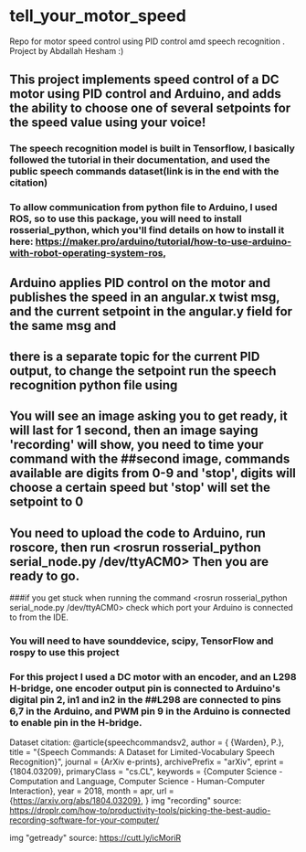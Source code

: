 # tell_your_motor_speed
Repo for motor speed control using PID control amd speech recognition .
Project by Abdallah Hesham :)
## This project implements speed control of a DC motor using PID control and Arduino, and adds the ability to choose one of several setpoints for the speed value using your voice!
### The speech recognition model is built in Tensorflow, I basically followed the tutorial in their documentation, and used the public speech commands dataset(link is in the end with the citation)

### To allow communication from python file to Arduino, I used ROS, so to use this package, you will need to install rosserial_python, which you'll find details on how to install it here: https://maker.pro/arduino/tutorial/how-to-use-arduino-with-robot-operating-system-ros, 
## Arduino applies PID control on the motor and publishes the speed in an angular.x twist msg, and the current setpoint in the angular.y field for the same msg and 
## there is a separate topic for the current PID output, to change the setpoint run the speech recognition python file using <roslaunch tell_your_motor_speed launcher.launch> 
## You will see an image asking you to get ready, it will last for 1 second, then an image saying 'recording' will show, you need to time your command with the  ##second image, commands available are digits from 0-9 and 'stop', digits will choose a certain speed but 'stop' will set the setpoint to 0

## You need to upload the code to Arduino, run roscore, then run <rosrun rosserial_python serial_node.py /dev/ttyACM0> Then you are ready to go.
###if you get stuck when running the command <rosrun rosserial_python serial_node.py /dev/ttyACM0> check which port your Arduino is connected to from the IDE.
### You will need to have sounddevice, scipy, TensorFlow and rospy to use this project



### For this project I used a DC motor with an encoder, and an L298 H-bridge, one encoder output pin is connected to Arduino's digital pin 2, in1 and in2 in the ##L298 are connected to pins 6,7 in the Arduino, and PWM pin 9 in the Arduino is connected to enable pin in the H-bridge. 





Dataset citation:
@article{speechcommandsv2,
   author = { {Warden}, P.},
    title = "{Speech Commands: A Dataset for Limited-Vocabulary Speech Recognition}",
  journal = {ArXiv e-prints},
  archivePrefix = "arXiv",
  eprint = {1804.03209},
  primaryClass = "cs.CL",
  keywords = {Computer Science - Computation and Language, Computer Science - Human-Computer Interaction},
    year = 2018,
    month = apr,
    url = {https://arxiv.org/abs/1804.03209},
}
img "recording" source:
https://droplr.com/how-to/productivity-tools/picking-the-best-audio-recording-software-for-your-computer/
   
img "getready" source:
https://cutt.ly/icMoriR

